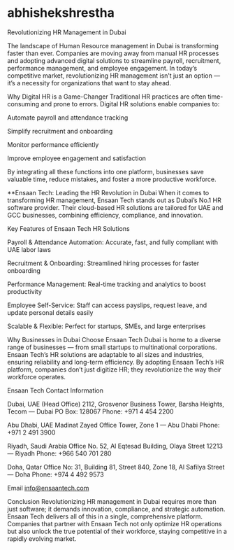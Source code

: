 # abhishekshrestha
Revolutionizing HR Management in Dubai

The landscape of Human Resource management in Dubai is transforming faster than ever. Companies are moving away from manual HR processes and adopting advanced digital solutions to streamline payroll, recruitment, performance management, and employee engagement. In today’s competitive market, revolutionizing HR management isn’t just an option — it’s a necessity for organizations that want to stay ahead.

Why Digital HR is a Game-Changer
Traditional HR practices are often time-consuming and prone to errors. Digital HR solutions enable companies to:

Automate payroll and attendance tracking

Simplify recruitment and onboarding

Monitor performance efficiently

Improve employee engagement and satisfaction

By integrating all these functions into one platform, businesses save valuable time, reduce mistakes, and foster a more productive workforce.

**Ensaan Tech: Leading the HR Revolution in Dubai
When it comes to transforming HR management, Ensaan Tech stands out as Dubai’s No.1 HR software provider. Their cloud-based HR solutions are tailored for UAE and GCC businesses, combining efficiency, compliance, and innovation.

Key Features of Ensaan Tech HR Solutions

Payroll & Attendance Automation: Accurate, fast, and fully compliant with UAE labor laws

Recruitment & Onboarding: Streamlined hiring processes for faster onboarding

Performance Management: Real-time tracking and analytics to boost productivity

Employee Self-Service: Staff can access payslips, request leave, and update personal details easily

Scalable & Flexible: Perfect for startups, SMEs, and large enterprises

Why Businesses in Dubai Choose Ensaan Tech
Dubai is home to a diverse range of businesses — from small startups to multinational corporations. Ensaan Tech’s HR solutions are adaptable to all sizes and industries, ensuring reliability and long-term efficiency. By adopting Ensaan Tech’s HR platform, companies don’t just digitize HR; they revolutionize the way their workforce operates.

Ensaan Tech Contact Information

Dubai, UAE (Head Office)
2112, Grosvenor Business Tower, Barsha Heights, Tecom — Dubai
PO Box: 128067
Phone: +971 4 454 2200

Abu Dhabi, UAE
Madinat Zayed Office Tower, Zone 1 — Abu Dhabi
Phone: +971 2 491 3900

Riyadh, Saudi Arabia
Office No. 52, Al Eqtesad Building, Olaya Street 12213 — Riyadh
Phone: +966 540 701 280

Doha, Qatar
Office No: 31, Building 81, Street 840, Zone 18, Al Safilya Street — Doha
Phone: +974 4 492 9573

Email
info@ensaantech.com

Conclusion
Revolutionizing HR management in Dubai requires more than just software; it demands innovation, compliance, and strategic automation. Ensaan Tech delivers all of this in a single, comprehensive platform. Companies that partner with Ensaan Tech not only optimize HR operations but also unlock the true potential of their workforce, staying competitive in a rapidly evolving market.
